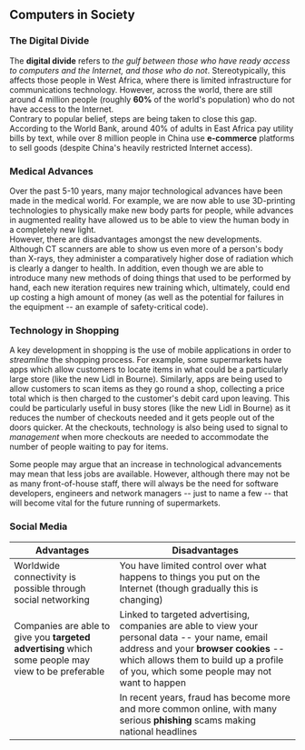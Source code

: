 Computers in Society
--------------------

### The Digital Divide

The **digital divide** refers to *the gulf between those who have ready access to computers and the Internet, and those who do not*. Stereotypically, this affects those people in West Africa, where there is limited infrastructure for communications technology. However, across the world, there are still around 4 million people (roughly **60%** of the world's population) who do not have access to the Internet.  
 Contrary to popular belief, steps are being taken to close this gap. According to the World Bank, around 40% of adults in East Africa pay utility bills by text, while over 8 million people in China use **e-commerce** platforms to sell goods (despite China's heavily restricted Internet access).


### Medical Advances 

Over the past 5-10 years, many major technological advances have been made in the medical world. For example, we are now able to use 3D-printing technologies to physically make new body parts for people, while advances in augmented reality have allowed us to be able to view the human body in a completely new light.  
 However, there are disadvantages amongst the new developments. Although CT scanners are able to show us even more of a person's body than X-rays, they administer a comparatively higher dose of radiation which is clearly a danger to health. In addition, even though we are able to introduce many new methods of doing things that used to be performed by hand, each new iteration requires new training which, ultimately, could end up costing a high amount of money (as well as the potential for failures in the equipment -- an example of safety-critical code).

### Technology in Shopping

A key development in shopping is the use of mobile applications in order to *streamline* the shopping process. For example, some supermarkets have apps which allow customers to locate items in what could be a particularly large store (like the new Lidl in Bourne). Similarly, apps are being used to allow customers to scan items as they go round a shop, collecting a price total which is then charged to the customer's debit card upon leaving. This could be particularly useful in busy stores (like the new Lidl in Bourne) as it reduces the number of checkouts needed and it gets people out of the doors quicker. At the checkouts, technology is also being used to signal to *management* when more checkouts are needed to accommodate the number of people waiting to pay for items.

Some people may argue that an increase in technological advancements may mean that less jobs are available. However, although there may not be as many front-of-house staff, there will always be the need for software developers, engineers and network managers -- just to name a few -- that will become vital for the future running of supermarkets.

### Social Media

|Advantages|Disadvantages|
|----------|-------------|
|Worldwide connectivity is possible through social networking|You have limited control over what happens to things you put on the Internet (though gradually this is changing)|
|Companies are able to give you **targeted advertising** which some people may view to be preferable|Linked to targeted advertising, companies are able to view your personal data -- your name, email address and your **browser cookies** -- which allows them to build up a profile of you, which some people may not want to happen|
||In recent years, fraud has become more and more common online, with many serious **phishing** scams making national headlines|
